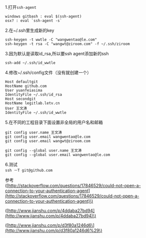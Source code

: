 1.打开`ssh-agent`

    windows gitbash : eval $(ssh-agent)
    osx? : eval `ssh-agent -s`

2.在~/.ssh里生成新的key

```
ssh-keygen -t wwtle -C "wangwentao@le.com"
ssh-keygen -t rsa -C "wangwt@ziroom.com" -f ~/.ssh/ziroom
```

3.因为默认是读取id\_rsa,所以要ssh agent添加新的ssh

```
ssh-add ~/.ssh/id_wwtle
```

4.修改~/.ssh/config文件（没有就创建一个）

```
Host defaultgit
HostName github.com
User yuanfeiasima
IdentityFile ~/.ssh/id_rsa
Host secondgit
HostName legitlab.letv.cn
User 王文涛
IdentityFile ~/.ssh/id_wwtle
```

5.在不同的工程目录下面设置非全局的用户名和邮箱

```
git config user.name 王文涛
git config user.email wangwentao@le.com
git config user.email wangwt@ziroom.com
```

```
git config --global user.name 王文涛
git config --global user.email wangwentao@le.com
```

6.测试  
`ssh －T git@github.com`

参考  
\([http://stackoverflow.com/questions/17846529/could-not-open-a-connection-to-your-authentication-agent](http://stackoverflow.com/questions/17846529/could-not-open-a-connection-to-your-authentication-agent)\)

\([http://www.jianshu.com/p/4ddaba27bd94](http://www.jianshu.com/p/4ddaba27bd94)\)

\([http://www.jianshu.com/p/d3f80a1246d6\](http://www.jianshu.com/p/d3f80a1246d6%29\)

